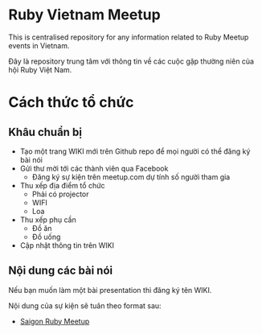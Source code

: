 # Ruby Vietnam Meetup

This is centralised repository for any information related to Ruby Meetup events in Vietnam.

Đây là repository trung tâm với thông tin về các cuộc gặp thường niên của hội Ruby Việt Nam.

# Cách thức tổ chức

## Khâu chuẩn bị

* Tạo một trang WIKI mới trên Github repo để mọi người có thể đăng ký bài nói
* Gửi thư mời tới các thành viên qua Facebook
  * Đăng ký sự kiện trên meetup.com dự tính số người tham gia
* Thu xếp địa điểm tổ chức
  * Phải có projector
  * WIFI
  * Loa
* Thu xếp phụ cần
  * Đồ ăn
  * Đồ uống
* Cập nhật thông tin trên WIKI


## Nội dung các bài nói

Nếu bạn muốn làm một bài presentation thì đăng ký tên WIKI.

Nội dung của sự kiện sẽ tuân theo format sau:

* [Saigon Ruby Meetup](https://github.com/ruby-vietnam/meetup/wiki/Saigon-Ruby-Meetup-Template)


